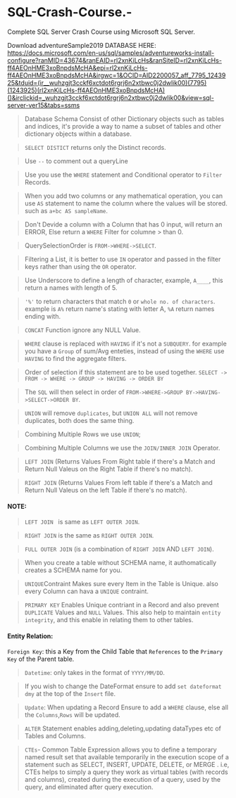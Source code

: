 # SQL-Crash-Course.-
Complete SQL Server Crash Course using Microsoft SQL Server. 

Download adventureSample2019  DATABASE HERE:  https://docs.microsoft.com/en-us/sql/samples/adventureworks-install-configure?ranMID=43674&ranEAID=rl2xnKiLcHs&ranSiteID=rl2xnKiLcHs-ff4AEOnHME3xoBnpdsMcHA&epi=rl2xnKiLcHs-ff4AEOnHME3xoBnpdsMcHA&irgwc=1&OCID=AID2200057_aff_7795_1243925&tduid=(ir__wuhzgjt3cckf6xctdot6rgrj6n2xtbwc0j2dwlik00)(7795)(1243925)(rl2xnKiLcHs-ff4AEOnHME3xoBnpdsMcHA)()&irclickid=_wuhzgjt3cckf6xctdot6rgrj6n2xtbwc0j2dwlik00&view=sql-server-ver15&tabs=ssms

 
> Database Schema Consist of other Dictionary objects such as tables and indices, it's provide a way to name a subset of tables and other dictionary objects within a database. 

> `SELECT DISTICT` returns only the Distinct records.

> Use `--` to comment out a queryLine 

> Use you use the `WHERE` statement and Conditional operator to `Filter` Records.

> When you add two columns or any mathematical operation, you can use `AS` statement to name the column where the values will be stored. such as `a+bc AS sampleName`.

> Don't Devide a column with a Column that has 0 input, will return an ERROR, Else return a `WHERE` Filter for columne > than 0. 

> QuerySelectionOrder is `FROM->WHERE->SELECT`.

> Filtering a List, it is better to use `IN` operator and passed in the filter keys rather than using the `OR` operator. 

> Use Underscore to define a length of character, example, `A____`, this return a names with length of 5. 

> `'%'` to return characters that match `0` or `whole no. of characters`. example is `A%` return name's stating with letter A, `%A` return names ending with.

> `CONCAT` Function ignore any NULL Value.

> `WHERE` clause is replaced with `HAVING` if it's not a `SUBQUERY`. for example you have a `Group` of sum/Avg enteties, instead of using the `WHERE` use `HAVING` to find the aggregate filters. 

> Order of selection if this statement are to be used together.  `SELECT -> FROM -> WHERE -> GROUP -> HAVING -> ORDER BY`

> The `SQL` will then select in order of `FROM->WHERE->GROUP BY->HAVING->SELECT->ORDER BY`.

> `UNION` will remove `duplicates`, but `UNION ALL` will not remove duplicates, both does the same thing.


> Combining Multiple Rows we use `UNION`;

> Combining Multiple Columns we use the `JOIN/INNER JOIN` Operator. 

> `LEFT JOIN` (Returns Values From Right table if there's a Match and Return Null Valeus on the Right Table if there's no match).

> `RIGHT JOIN` (Returns Values From left table if there's a Match and Return Null Valeus on the left Table if there's no match).

#### NOTE:
> `LEFT JOIN ` is same as `LEFT OUTER JOIN`.

>`RIGHT JOIN` is the same as `RIGHT OUTER JOIN`.

> `FULL OUTER JOIN` (is a combination of `RIGHT JOIN` AND `LEFT JOIN`).

> When you create a table without SCHEMA name, it authomatically creates a SCHEMA name for you. 

> `UNIQUE`Contraint Makes sure every Item in the Table is Unique. also every Column can hava  a `UNIQUE` contraint. 

> `PRIMARY KEY` Enables Unique contriant in a Record and also prevent `DUPLICATE` Values and `NULL` Values. This also help to maintain `entity integrity`, and this enable in relating them to other tables.

#### Entity Relation:

`Foreign Key`: this a Key from the Child Table that `References` to the `Primary Key` of the Parent table. 

> `Datetime`: only takes in the format of `YYYY/MM/DD`.

> If you wish to change the DateFormat ensure to add `set dateformat dmy` at the top of the `Insert` file.

> `Update`: When updating a Record Ensure to add a `WHERE` clause, else all the `Columns`,`Rows` will be updated. 

> `ALTER` Statement enables adding,deleting,updating dataTypes etc of Tables and Columns.

> `CTEs`- Common Table Expression allows you to define a temporary named result set that available temporarily in the execution scope of a statement such as SELECT, INSERT, UPDATE, DELETE, or MERGE . i.e, CTEs helps to simply a query they work as virtual tables (with records and columns), created during the execution of a query, used by the query, and eliminated after query execution.
